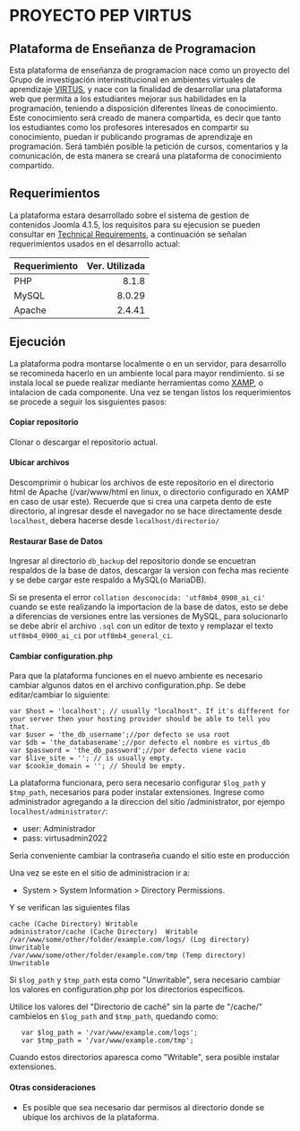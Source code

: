 # PROYECTO PEP VIRTUS

## Plataforma de Enseñanza de Programacion

Esta plataforma de enseñanza de programacion nace como un proyecto del Grupo de investigación interinstitucional en ambientes virtuales de aprendizaje [VIRTUS](http://grupovirtus.org/sitio/ "VIRTUS"), y nace con la finalidad de desarrollar una plataforma web que permita a los estudiantes mejorar sus habilidades en la programación, teniendo a disposición diferentes líneas de conocimiento. Este conocimiento será creado de manera compartida, es decir que tanto los estudiantes como los profesores interesados en compartir su conocimiento, puedan ir publicando programas de aprendizaje en programación. Será también posible la petición de cursos, comentarios y la comunicación, de esta manera se creará una plataforma de conocimiento compartido.

## Requerimientos
La plataforma estara desarrollado sobre el sistema de gestion de contenidos Joomla 4.1.5, los requisitos para su ejecusion se pueden consultar en [Technical Requirements](https://downloads.joomla.org/technical-requirements "Technical Requirements"), a continuación se señalan requerimientos usados en el desarrollo actual:

| Requerimiento      | Ver. Utilizada
| --------- | -------:|
| PHP  | 8.1.8
| MySQL  | 8.0.29
| Apache     |   2.4.41 |

## Ejecución
La plataforma podra montarse localmente o en un servidor, para desarrollo se recomineda hacerlo en un ambiente local para mayor rendimiento. si se instala local se puede realizar mediante herramientas como [XAMP](https://www.apachefriends.org/index.html "XAMP"), o intalacion de cada componente.
Una vez se tengan listos los requerimientos se procede a seguir los sisguientes pasos: 
#### Copiar repositorio 
Clonar o descargar el repositorio actual.
#### Ubicar archivos
Descomprimir o hubicar los archivos de este repositorio en el directorio html de Apache (/var/www/html en linux, o directorio configurado en XAMP en caso de usar este).
Recuerde que si crea una carpeta dento de este directorio, al ingresar desde el navegador no se hace directamente desde `localhost`, debera hacerse desde `localhost/directorio/`
#### Restaurar Base de Datos
Ingresar al directorio `db_backup` del repositorio donde se encuetran respaldos de la base de datos, descargar la version con fecha mas reciente y se debe cargar este respaldo a MySQL(o MariaDB).

Si se presenta el error `collation desconocida: 'utf8mb4_0900_ai_ci'` cuando se este realizando la importacion de la base de datos, esto se debe a diferencias de versiones entre las versiones de MySQL, para solucionarlo se debe abrir el archivo `.sql` con un editor de texto y remplazar el texto `utf8mb4_0900_ai_ci` por `utf8mb4_general_ci`.


#### Cambiar configuration.php
Para que la plataforma funciones en el nuevo ambiente es necesario cambiar algunos datos en el archivo configuration.php. Se debe editar/cambiar lo siguiente:
```
var $host = 'localhost'; // usually "localhost". If it's different for your server then your hosting provider should be able to tell you that.
var $user = 'the_db_username';//por defecto se usa root
var $db = 'the_databasename';//por defecto el nombre es virtus_db
var $password = 'the_db_password';//por defecto viene vacio
var $live_site = ''; // is usually empty.
var $cookie_domain = ''; // Should be empty.
```

La plataforma funcionara, pero sera necesario configurar `$log_path` y `$tmp_path`, necesarios para poder instalar extensiones. Ingrese como administrador agregando a la direccion del sitio /administrator, por ejempo `localhost/administrator/`:
- user: Administrador
- pass: virtusadmin2022

Seria conveniente cambiar la contraseña cuando el sitio este en producción

Una vez se este en el sitio de administracion ir a:
- System > System Information > Directory Permissions.

Y se verifican las siguientes filas
```
cache (Cache Directory) Writable
administrator/cache (Cache Directory)  Writable
/var/www/some/other/folder/example.com/logs/ (Log directory) Unwritable
/var/www/some/other/folder/example.com/tmp (Temp directory)  Unwritable
```

Si `$log_path` y `$tmp_path` esta como "Unwritable", sera necesario cambiar los valores en configuration.php por los directorios especificos.

Utilice los valores del "Directorio de caché" sin la parte de "/cache/" cambielos en `$log_path` and `$tmp_path`, quedando como:

```
   var $log_path = '/var/www/example.com/logs';
   var $tmp_path = '/var/www/example.com/tmp';
```

Cuando estos directorios aparesca como "Writable", sera posible instalar extensiones.

#### Otras consideraciones
- Es posible que sea necesario dar permisos al directorio donde se ubique los archivos de la plataforma.
